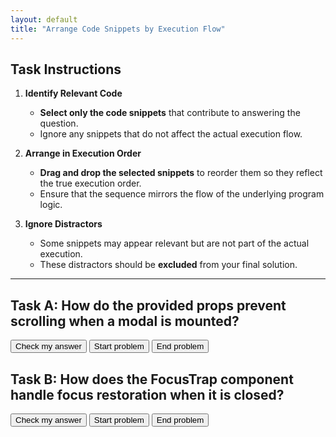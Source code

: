 ```yaml
---
layout: default
title: "Arrange Code Snippets by Execution Flow"
---
```

## Task Instructions

1. **Identify Relevant Code**  
   - **Select only the code snippets** that contribute to answering the question.
   - Ignore any snippets that do not affect the actual execution flow.

2. **Arrange in Execution Order**  
   - **Drag and drop the selected snippets** to reorder them so they reflect the true execution order.
   - Ensure that the sequence mirrors the flow of the underlying program logic.

3. **Ignore Distractors**  
   - Some snippets may appear relevant but are not part of the actual execution.  
   - These distractors should be **excluded** from your final solution.

---

## Task A: How do the provided props prevent scrolling when a modal is mounted?

<div id="p1-sortableTrash" class="sortable-code" style="display:none"></div> 
<div id="p1-sortable" class="sortable-code"></div> 
<div id="p1-log" style="display:none"></div> 
<div style="clear:both;"></div> 
<p> 
    <input id="p1-feedbackLink" value="Check my answer" type="button" /> 
    <input id="p1-start" value="Start problem" type="button" />
    <input id="p1-end" value="End problem" type="button" />
</p> 
<script type="text/javascript"> 
let p1Stats = 0;
let totalTimeP1;
(function(){
  var initial = "mount(modal: Modal, props: ManagedModalProps): void {\n" +
    "containerInfo.restore = handleContainer(containerInfo, props);\n" +
    "function handleContainer(containerInfo: Container, props: ManagedModalProps) {\n" +
    "if (!props.disableScrollLock) {\n" +
    "scrollContainer.style.overflow = &#039;hidden&#039;;\n" +
    "const restoreStyle = ownerDocument(container).querySelectorAll(&#039;.mui-fixed&#039;); #distractor\n" +
    "function setProperty(property: string, value: string | null, priority?: string) { #distractor\n" +
    "if (scrollElement.getAttribute(&#039;overflow&#039;) === &#039;auto&#039;) { #distractor\n" +
    "restoreStyle.forEach(({ value, scrollElement, property }) =&gt; { #distractor\n" +
    "scrollElement.style.setProperty(property, value); #distractor";
  var parsonsPuzzle = new ParsonsWidget({
    "sortableId": "p1-sortable",
    "max_wrong_lines": 10,
    "grader": ParsonsWidget._graders.LineBasedGrader,
    "exec_limit": 2500,
    "can_indent": false,
    "x_indent": 50,
    "lang": "en",
    "show_feedback": true,
    "trashId": "p1-sortableTrash"
  });
  parsonsPuzzle.init(initial);
  parsonsPuzzle.shuffleLines();
  $("#p1-start").click(function(event){ 
      event.preventDefault(); 
      totalTimeP1 = Date.now();
      $("#p1-sortableTrash").show();
  }); 
  $("#p1-end").click(function(event){ 
      event.preventDefault(); 
      totalTimeP1 = Date.now() - totalTimeP1;
      const seconds = (totalTimeP1 / 1000).toFixed(2);
      console.log("p1-time: ", seconds);
      $("#p1-log").text(`Task A — Total Time: ${seconds}s, Feedback Clicks: ${p1Stats}`);
      $("#p1-log").show();  
  }); 
  $("#p1-feedbackLink").click(function(event){ 
      event.preventDefault(); 
      parsonsPuzzle.getFeedback(); 
      p1Stats += 1;
      console.log("p1: ", p1Stats);   
  }); 
})(); 
</script>

## Task B: How does the FocusTrap component handle focus restoration when it is closed?

<div id="p2-sortableTrash" class="sortable-code" style="display:none"></div> 
<div id="p2-sortable" class="sortable-code"></div> 
<div id="p2-log" style="display:none"></div> 
<div style="clear:both;"></div> 
<p> 
    <input id="p2-feedbackLink" value="Check my answer" type="button" /> 
    <input id="p2-start" value="Start problem" type="button" />
    <input id="p2-end" value="End problem" type="button" />
</p> 
<script type="text/javascript"> 
let p2Stats = 0;
let totalTimeP2;
(function(){
  var initial = "function FocusTrap(props: FocusTrapProps): React.JSX.Element { \n" +
    "const nodeToRestore = React.useRef&lt;EventTarget | null&gt;(null); \n" +
    "if (nodeToRestore.current &amp;&amp; (nodeToRestore.current as HTMLElement).focus) { \n" +
    "(nodeToRestore.current as HTMLElement).focus(); \n" +
    "let tabbable: ReadonlyArray&lt;string&gt; | HTMLElement[] = []; #distractor\n" +
    "const rootRef = React.useRef&lt;HTMLElement&gt;(null); #distractor\n" +
    "tabbable = getTabbable(rootRef.current!); #distractor\n" +
    "const lastKeydown = React.useRef&lt;KeyboardEvent | null&gt;(null); #distractor\n" +
    "lastKeydown.current?.shiftKey &amp;&amp; lastKeydown.current?.key === &#039;Tab&#039;, #distractor\n" +
    "if (nodeTabIndex === -1 || !isNodeMatchingSelectorFocusable(node as HTMLInputElement)) { #distractor";
  var parsonsPuzzle = new ParsonsWidget({
    "sortableId": "p2-sortable",
    "max_wrong_lines": 10,
    "grader": ParsonsWidget._graders.LineBasedGrader,
    "exec_limit": 2500,
    "can_indent": false,
    "x_indent": 50,
    "lang": "en",
    "show_feedback": true,
    "trashId": "p2-sortableTrash"
  });
  parsonsPuzzle.init(initial);
  parsonsPuzzle.shuffleLines();
  $("#p2-start").click(function(event){ 
      event.preventDefault(); 
      totalTimeP2 = Date.now();
      $("#p2-sortableTrash").show();
  }); 
  $("#p2-end").click(function(event){ 
      event.preventDefault(); 
      totalTimeP2 = Date.now() - totalTimeP2;
      const seconds = (totalTimeP2 / 1000).toFixed(2);
      console.log("p2-time: ", seconds);
      $("#p2-log").text(`Task B — Total Time: ${seconds}s, Feedback Clicks: ${p2Stats}`);
      $("#p2-log").show();
  }); 
  $("#p2-feedbackLink").click(function(event){ 
      event.preventDefault(); 
      parsonsPuzzle.getFeedback(); 
      p2Stats += 1;
      console.log("p2", p2Stats); 
  }); 
})(); 
</script>
